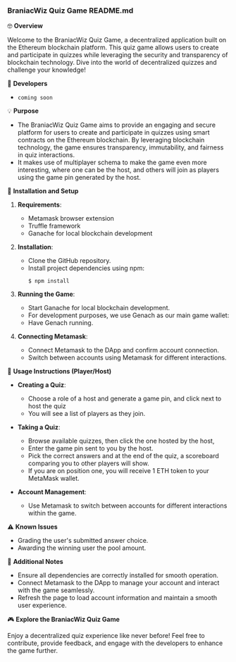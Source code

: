 ### BraniacWiz Quiz Game README.md

🤓 **Overview**

Welcome to the BraniacWiz Quiz Game, a decentralized application built on the Ethereum blockchain platform. This quiz game allows users to create and participate in quizzes while leveraging the security and transparency of blockchain technology. Dive into the world of decentralized quizzes and challenge your knowledge!

👥 **Developers**

- `coming soon`

💡 **Purpose**

- The BraniacWiz Quiz Game aims to provide an engaging and secure platform for users to create and participate in quizzes using smart contracts on the Ethereum blockchain. By leveraging blockchain technology, the game ensures transparency, immutability, and fairness in quiz interactions.
- It makes use of multiplayer schema to make the game even more interesting, where one can be the host, and others will join as players using the game pin generated by the host.

🔧 **Installation and Setup**

1. **Requirements**:
   - Metamask browser extension
   - Truffle framework
   - Ganache for local blockchain development

2. **Installation**:
   - Clone the GitHub repository.
   - Install project dependencies using npm:
     ```
     $ npm install
     ```

3. **Running the Game**:
   - Start Ganache for local blockchain development.
   - For development purposes, we use Genach as our main game wallet:
   - Have Genach running.

4. **Connecting Metamask**:
   - Connect Metamask to the DApp and confirm account connection.
   - Switch between accounts using Metamask for different interactions.

🎲 **Usage Instructions (Player/Host)**

- **Creating a Quiz**:
  - Choose a role of a host and generate a game pin, and click next to host the quiz
  - You will see a list of players as they join.

- **Taking a Quiz**:
  - Browse available quizzes, then click the one hosted by the host,
  - Enter the game pin sent to you by the host.
  - Pick the correct answers and at the end of the quiz, a scoreboard comparing you to other players will show.
  - If you are on position one, you will receive 1 ETH token to your MetaMask wallet.

- **Account Management**:
  - Use Metamask to switch between accounts for different interactions within the game.

⚠️ **Known Issues**

- Grading the user's submitted answer choice.
- Awarding the winning user the pool amount.

📝 **Additional Notes**

- Ensure all dependencies are correctly installed for smooth operation.
- Connect Metamask to the DApp to manage your account and interact with the game seamlessly.
- Refresh the page to load account information and maintain a smooth user experience.

🎮 **Explore the BraniacWiz Quiz Game**

Enjoy a decentralized quiz experience like never before! Feel free to contribute, provide feedback, and engage with the developers to enhance the game further.
